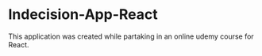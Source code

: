 # Indecision-App-React
This application was created while partaking in an online udemy course for React.

